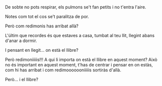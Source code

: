 De sobte no pots respirar, els pulmons se't fan petits i no t'entra l'aire.

Notes com tot el cos se't paralitza de por. 

Però com redimonis has arribat allà? 

L'últim que recordes és que estaves a casa, tumbat al teu llit, llegint
abans d'anar a dormir.

I pensant en llegit... on està el llibre?

Però redimoniiiiis!!! A qui li importa on està el llibre en aquest moment?
Això no és important en aquest moment, t'has de centrar i pensar en on estàs, 
com hi has arribat i com redimooooooniiiiis sortiràs d'allà.

Però... i el llibre?
